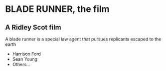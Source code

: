 # BLADE RUNNER, the film
## A Ridley Scot film
A blade runner is a special law agent that pursues replicants escaped to the earth

* Harrison Ford
* Sean Young
* Others...

